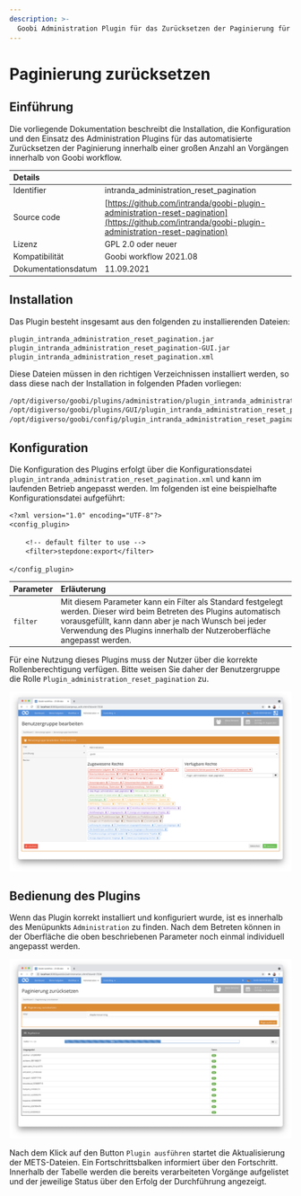 ```yaml
---
description: >-
  Goobi Administration Plugin für das Zurücksetzen der Paginierung für mehrere Vorgänge
---
```


# Paginierung zurücksetzen

## Einführung

Die vorliegende Dokumentation beschreibt die Installation, die Konfiguration und den Einsatz des Administration Plugins für das automatisierte Zurücksetzen der Paginierung innerhalb einer großen Anzahl an Vorgängen innerhalb von Goobi workflow.

| Details |  |
| :--- | :--- |
| Identifier | intranda\_administration\_reset_pagination |
| Source code | [https://github.com/intranda/goobi-plugin-administration-reset-pagination](https://github.com/intranda/goobi-plugin-administration-reset-pagination) |
| Lizenz | GPL 2.0 oder neuer |
| Kompatibilität | Goobi workflow 2021.08 |
| Dokumentationsdatum | 11.09.2021 |

## Installation

Das Plugin besteht insgesamt aus den folgenden zu installierenden Dateien:

```text
plugin_intranda_administration_reset_pagination.jar
plugin_intranda_administration_reset_pagination-GUI.jar
plugin_intranda_administration_reset_pagination.xml
```

Diese Dateien müssen in den richtigen Verzeichnissen installiert werden, so dass diese nach der Installation in folgenden Pfaden vorliegen:

```bash
/opt/digiverso/goobi/plugins/administration/plugin_intranda_administration_reset_pagination.jar
/opt/digiverso/goobi/plugins/GUI/plugin_intranda_administration_reset_pagination-GUI.jar
/opt/digiverso/goobi/config/plugin_intranda_administration_reset_pagination.xml
```

## Konfiguration

Die Konfiguration des Plugins erfolgt über die Konfigurationsdatei `plugin_intranda_administration_reset_pagination.xml` und kann im laufenden Betrieb angepasst werden. Im folgenden ist eine beispielhafte Konfigurationsdatei aufgeführt:

```markup
<?xml version="1.0" encoding="UTF-8"?>
<config_plugin>
	
	<!-- default filter to use -->
	<filter>stepdone:export</filter>
	
</config_plugin>
```

| Parameter | Erläuterung |
| :--- | :--- |
| `filter` | Mit diesem Parameter kann ein Filter als Standard festgelegt werden. Dieser wird beim Betreten des Plugins automatisch vorausgefüllt, kann dann aber je nach Wunsch bei jeder Verwendung des Plugins innerhalb der Nutzeroberfläche angepasst werden. |

Für eine Nutzung dieses Plugins muss der Nutzer über die korrekte Rollenberechtigung verfügen. Bitte weisen Sie daher der Benutzergruppe die Rolle `Plugin_administration_reset_pagination` zu.

![Korrekt zugewiesene Rolle f&#xFC;r die Nutzer](../.gitbook/assets/intranda_administration_reset_pagination1_de.png)

## Bedienung des Plugins

Wenn das Plugin korrekt installiert und konfiguriert wurde, ist es innerhalb des Menüpunkts `Administration` zu finden. Nach dem Betreten können in der Oberfläche die oben beschriebenen Parameter noch einmal individuell angepasst werden.

![Nutzeroberfl&#xE4;che des Plugins](../.gitbook/assets/intranda_administration_reset_pagination2_de.png)

Nach dem Klick auf den Button `Plugin ausführen` startet die Aktualisierung der METS-Dateien. Ein Fortschrittsbalken informiert über den Fortschritt. Innerhalb der Tabelle werden die bereits verarbeiteten Vorgänge aufgelistet und der jeweilige Status über den Erfolg der Durchführung angezeigt.